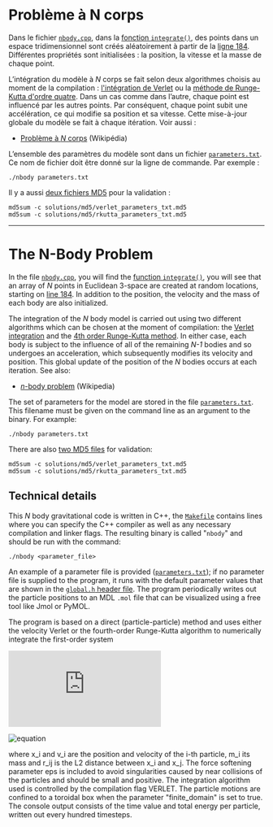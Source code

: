 # Problème à N corps

Dans le fichier [`nbody.cpp`](https://github.com/calculquebec/cq-formation-nbody/blob/main/nbody.cpp),
dans la [fonction `integrate()`](https://github.com/calculquebec/cq-formation-nbody/blob/main/nbody.cpp#L177),
des points dans un espace tridimensionnel sont créés aléatoirement à partir de la
[ligne 184](https://github.com/calculquebec/cq-formation-nbody/blob/main/nbody.cpp#L184).
Différentes propriétés sont initialisées : la position, la vitesse et la masse de chaque point.

L’intégration du modèle à *N* corps se fait selon deux algorithmes choisis au moment de la compilation :
[l'intégration de Verlet](https://fr.wikipedia.org/wiki/Int%C3%A9gration_de_Verlet)
ou la [méthode de Runge-Kutta d'ordre quatre](https://fr.wikipedia.org/wiki/M%C3%A9thodes_de_Runge-Kutta).
Dans un cas comme dans l’autre, chaque point est influencé par les autres points.
Par conséquent, chaque point subit une accélération, ce qui modifie sa position et sa vitesse.
Cette mise-à-jour globale du modèle se fait à chaque itération. Voir aussi :
* [Problème à *N* corps](https://fr.wikipedia.org/wiki/Probl%C3%A8me_%C3%A0_N_corps) (Wikipédia)

L’ensemble des paramètres du modèle sont dans un fichier
[`parameters.txt`](https://github.com/calculquebec/cq-formation-nbody/blob/main/parameters.txt).
Ce nom de fichier doit être donné sur la ligne de commande. Par exemple :
```
./nbody parameters.txt
```

Il y a aussi [deux fichiers MD5](https://github.com/calculquebec/cq-formation-nbody/tree/main/solutions/md5) pour la validation :
```
md5sum -c solutions/md5/verlet_parameters_txt.md5
md5sum -c solutions/md5/rkutta_parameters_txt.md5
```

---

# The N-Body Problem

In the file [`nbody.cpp`](https://github.com/calculquebec/cq-formation-nbody/blob/main/nbody.cpp),
you will find the [function `integrate()`](https://github.com/calculquebec/cq-formation-nbody/blob/main/nbody.cpp#L177),
you will see that an array of *N* points in Euclidean 3-space are created at random locations, starting on
[line 184](https://github.com/calculquebec/cq-formation-nbody/blob/main/nbody.cpp#L184).
In addition to the position, the velocity and the mass of each body are also initialized.

The integration of the *N* body model is carried out using two different algorithms which can be chosen
at the moment of compilation: the [Verlet integration](https://en.wikipedia.org/wiki/Verlet_integration)
and the [4th order Runge-Kutta method](https://en.wikipedia.org/wiki/Runge%E2%80%93Kutta_methods).
In either case, each body is subject to the influence of all of the remaining *N-1* bodies
and so undergoes an acceleration, which subsequently modifies its velocity and position.
This global update of the position of the *N* bodies occurs at each iteration. See also:
* [*n*-body problem](https://en.wikipedia.org/wiki/N-body_problem) (Wikipedia)

The set of parameters for the model are stored in the file
[`parameters.txt`](https://github.com/calculquebec/cq-formation-nbody/blob/main/parameters.txt).
This filename must be given on the command line as an argument to the binary. For example:
```
./nbody parameters.txt
```

There are also [two MD5 files](https://github.com/calculquebec/cq-formation-nbody/tree/main/solutions/md5) for validation:
```
md5sum -c solutions/md5/verlet_parameters_txt.md5
md5sum -c solutions/md5/rkutta_parameters_txt.md5
```

## Technical details

This *N* body gravitational code is written in C++, the
[`Makefile`](https://github.com/calculquebec/cq-formation-nbody/blob/main/Makefile) contains lines 
where you can specify the C++ compiler as well as any necessary compilation and 
linker flags. The resulting binary is called "`nbody`" and should be run with the 
command:
```
./nbody <parameter_file>
```

An example of a parameter file is provided
([`parameters.txt`](https://github.com/calculquebec/cq-formation-nbody/blob/main/parameters.txt)); if no parameter 
file is supplied to the program, it runs with the default parameter values 
that are shown in the [`global.h` header file](https://github.com/calculquebec/cq-formation-nbody/blob/main/global.h).
The program periodically writes out the particle positions to an MDL `.mol`
file that can be visualized using a free tool like Jmol or PyMOL. 

The program is based on a direct (particle-particle) method and uses either 
the velocity Verlet or the fourth-order Runge-Kutta algorithm to numerically 
integrate the first-order system

![equation](https://latex.codecogs.com/png.latex?x_i'=v_i)

![equation](https://latex.codecogs.com/png.latex?v_i%27=\sum_{j=1,j\ne{i}}^N%20m_j%20\frac{(x_i-x_j)}{(\epsilon+r_{ij}^2)^{3/2}})

where x_i and v_i are the position and velocity of the i-th particle, m_i its
mass and r_ij is the L2 distance between x_i and x_j. The force softening
parameter eps is included to avoid singularities caused by near collisions of 
the particles and should be small and positive. The integration algorithm 
used is controlled by the compilation flag VERLET. The particle motions are 
confined to a toroidal box when the parameter "finite_domain" is set to true. 
The console output consists of the time value and total energy per particle, 
written out every hundred timesteps. 
      
